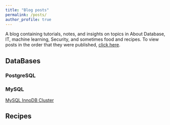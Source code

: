 ```yaml
---
title: "Blog posts"
permalink: /posts/
author_profile: true
---
```


A blog containing tutorials, notes, and insights on topics in About Database, IT, machine learning, Security, and sometimes food and recipes.  To view posts in the order that they were published, [click here](https://barucho.github.io/year-archive/).

## DataBases

### PostgreSQL


### MySQL 
[MySQL InnoDB Cluster](https://barucho.github.io/posts/mysql/innodbcluster/)  
## Recipes 












